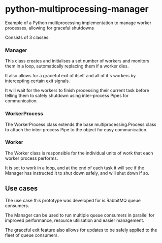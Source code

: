 # python-multiprocessing-manager
Example of a Python multiprocessing implementation to manage worker processes, allowing for graceful shutdowns

Consists of 3 classes:

### Manager ###

This class creates and initialises a set number of workers and monitors them in a loop, automatically replacing them if a worker dies.

It also allows for a graceful exit of itself and all of it's workers by intercepting certain exit signals. 

It will wait for the workers to finish processing their current task before telling them to safely shutdown using inter-process Pipes for communication.

### WorkerProcess ###

The WorkerProcess class extends the base multiprocessing.Process class to attach the inter-process Pipe to the object for easy communication.

### Worker ###

The Worker class is responsible for the individual units of work that each worker process performs. 

It is set to work in a loop, and at the end of each task it will see if the Manager has instructed it to shut down safely, and will shut down if so.

## Use cases ##

The use case this prototype was developed for is RabbitMQ queue consumers. 

The Manager can be used to run multiple queue consumers in parallel for improved performance, resource utilisation and easier management.

The graceful exit feature also allows for updates to be safely applied to the fleet of queue consumers.
